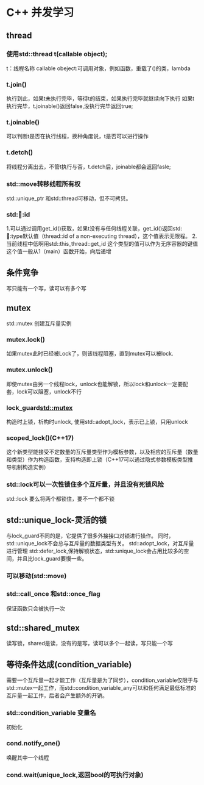 # C++ 并发学习
## thread
### 使用std::thread t(callable object);
t：线程名称 callable obeject:可调用对象，例如函数，重载了()的类，lambda
### t.join()
执行到此，如果t未执行完毕，等待t的结束，如果执行完毕就继续向下执行
如果t执行完毕，t.joinable()返回false,没执行完毕返回true;

### t.joinable()
 可以判断t是否在执行线程，换种角度说，t是否可以进行操作
### t.detch()
将线程分离出去，不管t执行与否，t.detch后，joinable都会返回fasle;
### std::move转移线程所有权 
std::unique_ptr 和std::thread可移动，但不可拷贝。
### std::thread::id
1.可以通过调用get_id()获取，如果t没有与任何线程关联，get_id()返回std::thread::type默认值（thread::id of a non-executing thread），这个值表示无限程。
2. 当前线程中低啊用std::this_thread::get_id
这个类型的值可以作为无序容器的键值
这个值一般从1（main）函数开始，向后递增


## 条件竞争
写只能有一个写，读可以有多个写

## mutex
std::mutex 创建互斥量实例
### mutex.lock()
如果mutex此时已经被Lock了，则该线程阻塞，直到mutex可以被lock.
### mutex.unlock()
即使mutex由另一个线程lock，unlock也能解锁，所以lock和unlock一定要配套，lock可以阻塞，unlock不行
### lock_guard<std::mutex>
构造时上锁，析构时unlock,
使用std::adopt_lock，表示已上锁，只用unlock
### scoped_lock()(C++17)
这个新类型能接受不定数量的互斥量类型作为模板参数，以及相应的互斥量（数量和类型）作为构造函数，支持构造即上锁（C++17可以通过隐式参数模板类型推导机制构造实例）

### std::lock可以一次性锁住多个互斥量，并且没有死锁风险
std::lock 要么将两个都锁住，要不一个都不锁

## std::unique_lock-灵活的锁
与lock_guard不同的是，它提供了很多外接接口对锁进行操作。
同时，std::unique_lock不会总与互斥量的数据类型有关。
std::adopt_lock，对互斥量进行管理
std::defer_lock,保持解锁状态，std::unique_lock会占用比较多的空间，并且比lock_guard要慢一些。
### 可以移动(std::move)

### std::call_once 和std::once_flag
保证函数只会被执行一次

## std::shared_mutex
读写锁，shared是读，没有的是写，读可以多个一起读，写只能一个写

## 等待条件达成(condition_variable)
需要一个互斥量一起才能工作（互斥量是为了同步），condition_variable仅限于与std::mutex一起工作，而std::condition_variable_any可以和任何满足最低标准的互斥量一起工作，后者会产生额外的开销。
### std::condition_variable 变量名
初始化
### cond.notify_one() 
唤醒其中一个线程
### cond.wait(unique_lock,返回bool的可执行对象)


